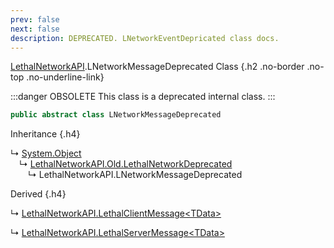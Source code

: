 ```yaml
---
prev: false
next: false
description: DEPRECATED. LNetworkEventDepricated class docs.
---
```


[LethalNetworkAPI](/api/LethalNetworkAPI).LNetworkMessageDeprecated Class {.h2 .no-border .no-top .no-underline-link}

:::danger OBSOLETE
This class is a deprecated internal class.
:::

```csharp
public abstract class LNetworkMessageDeprecated
```

Inheritance {.h4}

&rdsh; [System.Object](https://docs.microsoft.com/en-us/dotnet/api/System.Object)
<br>&emsp;&rdsh; [LethalNetworkAPI.Old.LethalNetworkDeprecated](/api/deprecated/LethalNetworkAPI.Old.LethalNetworkDeprecated)
<br>&emsp;&emsp;&rdsh; LethalNetworkAPI.LNetworkMessageDeprecated

Derived {.h4}

&rdsh; [LethalNetworkAPI.LethalClientMessage&lt;TData&gt;](/api/deprecated/LethalNetworkAPI.LethalClientMessage)

&rdsh; [LethalNetworkAPI.LethalServerMessage&lt;TData&gt;](/api/deprecated/LethalNetworkAPI.LethalServerMessage)

